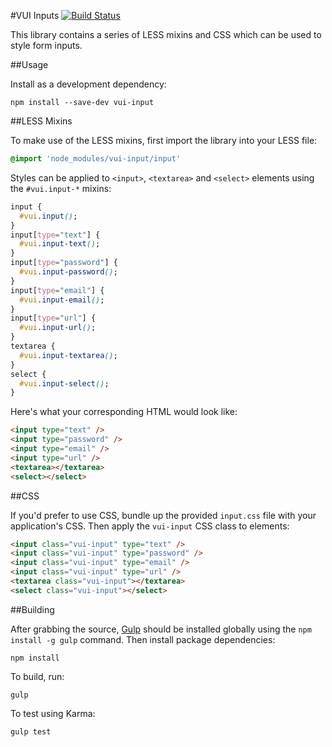 #VUI Inputs [![Build Status](https://travis-ci.org/Desire2Learn-Valence/valence-ui-input.svg?branch=master)](https://travis-ci.org/Desire2Learn-Valence/valence-ui-input)

This library contains a series of LESS mixins and CSS which can be used to
style form inputs.

##Usage

Install as a development dependency:

```shell
npm install --save-dev vui-input
```

##LESS Mixins

To make use of the LESS mixins, first import the library into your LESS file:

```css
@import 'node_modules/vui-input/input'
```

Styles can be applied to `<input>`, `<textarea>` and `<select>` elements
using the `#vui.input-*` mixins:

```css
input {
  #vui.input();
}
input[type="text"] {
  #vui.input-text();
}
input[type="password"] {
  #vui.input-password();
}
input[type="email"] {
  #vui.input-email();
}
input[type="url"] {
  #vui.input-url();
}
textarea {
  #vui.input-textarea();
}
select {
  #vui.input-select();
}
```

Here's what your corresponding HTML would look like:
```html
<input type="text" />
<input type="password" />
<input type="email" />
<input type="url" />
<textarea></textarea>
<select></select>
```

##CSS

If you'd prefer to use CSS, bundle up the provided `input.css` file with
your application's CSS. Then apply the `vui-input` CSS class to elements:

```html
<input class="vui-input" type="text" />
<input class="vui-input" type="password" />
<input class="vui-input" type="email" />
<input class="vui-input" type="url" />
<textarea class="vui-input"></textarea>
<select class="vui-input"></select>
```

##Building

After grabbing the source, [Gulp](http://gulpjs.com/) should be installed globally
using the `npm install -g gulp` command. Then install package dependencies:

```shell
npm install
```

To build, run:

```shell
gulp
```

To test using Karma:

```shell
gulp test
```
